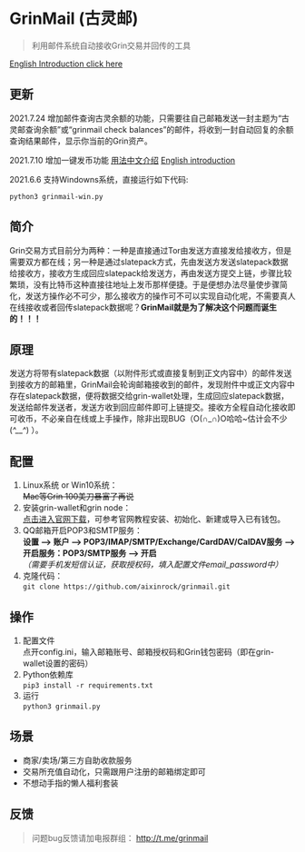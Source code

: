 # GrinMail (古灵邮)
>利用邮件系统自动接收Grin交易并回传的工具  

[English Introduction click here](README-en.md)

## 更新
2021.7.24 增加邮件查询古灵余额的功能，只需要往自己邮箱发送一封主题为“古灵邮查询余额”或“grinmail check balances”的邮件，将收到一封自动回复的余额查询结果邮件，显示你当前的Grin资产。

2021.7.10 增加一键发币功能 [用法中文介绍](send.md) [English introduction](send-en.md)

2021.6.6 支持Windowns系统，直接运行如下代码:

`python3 grinmail-win.py`
## 简介
Grin交易方式目前分为两种：一种是直接通过Tor由发送方直接发给接收方，但是需要双方都在线；另一种是通过slatepack方式，先由发送方发送slatepack数据给接收方，接收方生成回应slatepack给发送方，再由发送方提交上链，步骤比较繁琐，没有比特币这种直接往地址上发币那样便捷。于是便想办法尽量使步骤简化，发送方操作必不可少，那么接收方的操作可不可以实现自动化呢，不需要真人在线接收或者回传slatepack数据呢？**GrinMail就是为了解决这个问题而诞生的！！！**
## 原理
发送方将带有slatepack数据（以附件形式或直接复制到正文内容中）的邮件发送到接收方的邮箱里，GrinMail会轮询邮箱接收到的邮件，发现附件中或正文内容中存在slatepack数据，便将数据交给grin-wallet处理，生成回应slatepack数据，发送给邮件发送者，发送方收到回应邮件即可上链提交。接收方全程自动化接收即可收币，不必亲自在线或上手操作，除非出现BUG（O(∩_∩)O哈哈~估计会不少(*^__^*) ）。
## 配置
1. Linux系统 or Win10系统：  
~~Mac等Grin 100美刀暴富了再说~~
2. 安装grin-wallet和grin node：  
[点击进入官网下载](https://grin.mw/download)，可参考官网教程安装、初始化、新建或导入已有钱包。
3. QQ邮箱开启POP3和SMTP服务：  
**设置 ——> 账户 ——> POP3/IMAP/SMTP/Exchange/CardDAV/CalDAV服务 ——> 开启服务：POP3/SMTP服务 ——> 开启**  
*（需要手机发短信认证，获取授权码，填入配置文件email_password中）*
4. 克隆代码：  
`git clone https://github.com/aixinrock/grinmail.git`
## 操作
1. 配置文件  
点开config.ini，输入邮箱账号、邮箱授权码和Grin钱包密码（即在grin-wallet设置的密码）
2. Python依赖库  
`pip3 install -r requirements.txt`
3. 运行  
`python3 grinmail.py`
## 场景
* 商家/卖场/第三方自助收款服务
* 交易所充值自动化，只需跟用户注册的邮箱绑定即可
* 不想动手指的懒人福利套装
## 反馈
>问题bug反馈请加电报群组： http://t.me/grinmail